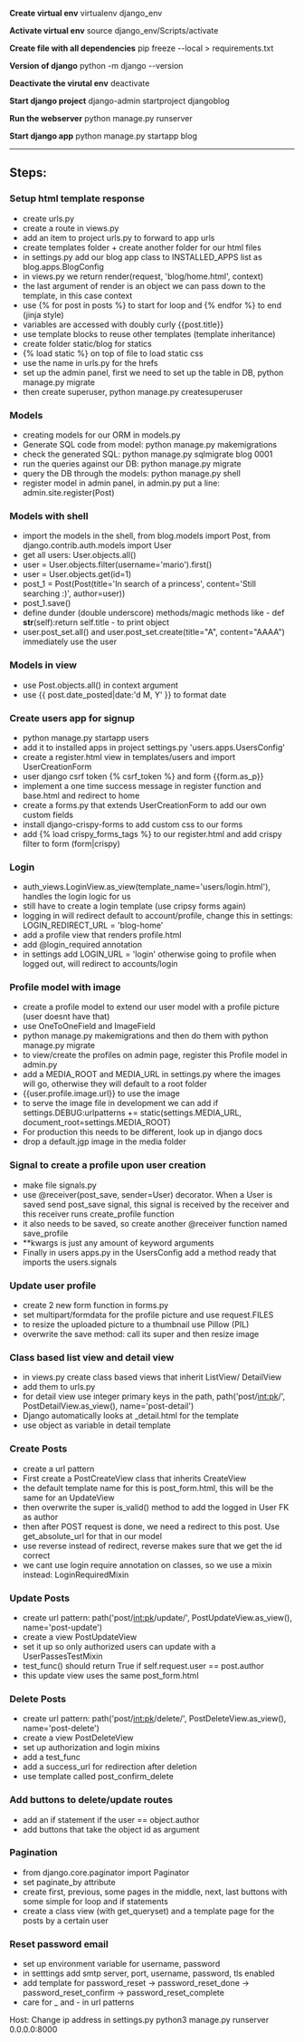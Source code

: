 **Create virtual env**
virtualenv django_env

**Activate virtual env**
source django_env/Scripts/activate

**Create file with all dependencies**
pip freeze --local > requirements.txt

**Version of django**
python -m django --version

**Deactivate the virutal env**
deactivate

**Start django project**
django-admin startproject djangoblog

**Run the webserver**
python manage.py runserver

**Start django app**
python manage.py startapp blog

* * *

## Steps:
### Setup html template response
- create urls.py
- create a route in views.py
- add an item to project urls.py to forward to app urls
- create templates folder + create another folder for our html files
- in settings.py add our blog app class to INSTALLED_APPS list as blog.apps.BlogConfig
- in views.py we return render(request, 'blog/home.html', context)
- the last argument of render is an object we can pass down to the template, in this case context
- use {% for post in posts %} to start for loop and {% endfor %} to end (jinja style)
- variables are accessed with doubly curly {{post.title}}
- use template blocks to reuse other templates (template inheritance)
- create folder static/blog for statics
- {% load static %} on top of file to load static css
- use the name in urls.py for the hrefs
- set up the admin panel, first we need to set up the table in DB, python manage.py migrate
- then create superuser, python manage.py createsuperuser
### Models
- creating models for our ORM in models.py
- Generate SQL code from model: python manage.py makemigrations
- check the generated SQL: python manage.py sqlmigrate blog 0001
- run the queries against our DB: python manage.py migrate
- query the DB through the models: python manage.py shell
- register model in admin panel, in admin.py put a line: admin.site.register(Post)
### Models with shell
- import the models in the shell, from blog.models import Post, from django.contrib.auth.models import User
- get all users: User.objects.all()
- user = User.objects.filter(username='mario').first()
- user = User.objects.get(id=1)
- post_1 = Post(Post(title='In search of a princess', content='Still searching :)', author=user))
- post_1.save() 
- define dunder (double underscore) methods/magic methods like - def __str__(self):return self.title - to print object
- user.post_set.all() and user.post_set.create(title="A", content="AAAA") immediately use the user
### Models in view
- use Post.objects.all() in context argument
- use {{ post.date_posted|date:'d M, Y' }} to format date
### Create users app for signup
- python manage.py startapp users
- add it to installed apps in project settings.py 'users.apps.UsersConfig'
- create a register.html view in templates/users and import UserCreationForm
- user django csrf token {% csrf_token %} and form {{form.as_p}}
- implement a one time success message in register function and base.html and redirect to home
- create a forms.py that extends UserCreationForm to add our own custom fields
- install django-crispy-forms to add custom css to our forms
- add {% load crispy_forms_tags %} to our register.html and add crispy filter to form (form|crispy)
### Login
- auth_views.LoginView.as_view(template_name='users/login.html'), handles the login logic for us
- still have to create a login template (use cripsy forms again)
- logging in will redirect default to account/profile, change this in settings: LOGIN_REDIRECT_URL = 'blog-home'
- add a profile view that renders profile.html
- add @login_required annotation
- in settings add LOGIN_URL = 'login' otherwise going to profile when logged out, will redirect to accounts/login
### Profile model with image
- create a profile model to extend our user model with a profile picture (user doesnt have that)
- use OneToOneField and ImageField
- python manage.py makemigrations and then do them with python manage.py migrate
- to view/create the profiles on admin page, register this Profile model in admin.py
- add a MEDIA_ROOT and MEDIA_URL in settings.py where the images will go, otherwise they will default to a root folder
- {{user.profile.image.url}} to use the image
- to serve the image file in development we can add if settings.DEBUG:urlpatterns += static(settings.MEDIA_URL,
document_root=settings.MEDIA_ROOT)
- For production this needs to be different, look up in django docs
- drop a default.jgp image in the media folder
### Signal to create a profile upon user creation
- make file signals.py
- use @receiver(post_save, sender=User) decorator. When a User is saved send post_save signal, this signal is received by the receiver and this receiver runs create_profile function
- it also needs to be saved, so create another @receiver function named save_profile
- **kwargs is just any amount of keyword arguments
- Finally in users apps.py in the UsersConfig add a method ready that imports the users.signals
### Update user profile
- create 2 new form function in forms.py
- set multipart/formdata for the profile picture and use request.FILES
- to resize the uploaded picture to a thumbnail use Pillow (PIL)
- overwrite the save method: call its super and then resize image
### Class based list view and detail view
- in views.py create class based views that inherit ListView/ DetailView
- add them to urls.py
- for detail view use integer primary keys in the path, path('post/<int:pk>/', PostDetailView.as_view(), name='post-detail')
- Django automatically looks at <model>_detail.html for the template
- use object as variable in detail template
### Create Posts
- create a url pattern 
- First create a PostCreateView class that inherits CreateView
- the default template name for this is post_form.html, this will be the same for an UpdateView
- then overwrite the super is_valid() method to add the logged in User FK as author
- then after POST request is done, we need a redirect to this post. Use get_absolute_url for that in our model
- use reverse instead of redirect, reverse makes sure that we get the id correct
- we cant use login require annotation on classes, so we use a mixin instead: LoginRequiredMixin
### Update Posts
- create url pattern: path('post/<int:pk>/update/', PostUpdateView.as_view(), name='post-update')
- create a view PostUpdateView
- set it up so only authorized users can update with a UserPassesTestMixin
- test_func() should return True if self.request.user == post.author
- this update view uses the same post_form.html
### Delete Posts
- create url pattern: path('post/<int:pk>/delete/', PostDeleteView.as_view(), name='post-delete')
- create a view PostDeleteView
- set up authorization and login mixins
- add a test_func
- add a success_url for redirection after deletion
- use template called post_confirm_delete
### Add buttons to delete/update routes
- add an if statement if the user == object.author
- add buttons that take the object id as argument
### Pagination
- from django.core.paginator import Paginator
- set paginate_by attribute
- create first, previous, some pages in the middle, next, last buttons with some simple for loop and if statements
- create a class view (with get_queryset) and a template page for the posts by a certain user
### Reset password email
- set up environment variable for username, password
- in setttings add smtp server, port, username, password, tls enabled
- add template for password_reset -> password_reset_done -> password_reset_confirm -> password_reset_complete 
- care for _ and - in url patterns
  
 Host:
 Change ip address in settings.py
 python3 manage.py runserver 0.0.0.0:8000



